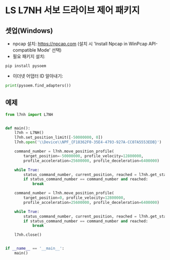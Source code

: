 # LS L7NH 서보 드라이브 제어 패키지

## 셋업(Windows)

- npcap 설치: https://npcap.com (설치 시 'Install Npcap in WinPcap API-compatible Mode' 선택)
- 필요 패키지 설치:
```shell
pip install pysoem
```
- 이더넷 어댑터 ID 알아내기:
```python
print(pysoem.find_adapters())
```

## 예제

```python
from l7nh import L7NH


def main():
    l7nh = L7NH()
    l7nh.set_position_limit([-50000000, 0])
    l7nh.open('\\Device\\NPF_{F18362F0-35E4-4793-927A-CC07A5553EDB}')

    command_number = l7nh.move_position_profile(
        target_position=-50000000, profile_velocity=12800000,
        profile_acceleration=25600000, profile_deceleration=6400000)

    while True:
        status_command_number, current_position, reached = l7nh.get_status()
        if status_command_number == command_number and reached:
            break

    command_number = l7nh.move_position_profile(
        target_position=0, profile_velocity=12800000,
        profile_acceleration=25600000, profile_deceleration=6400000)

    while True:
        status_command_number, current_position, reached = l7nh.get_status()
        if status_command_number == command_number and reached:
            break

    l7nh.close()


if __name__ == '__main__':
    main()

```